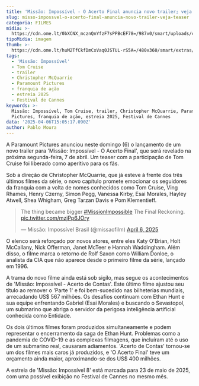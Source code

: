 ```yaml
---
title: 'Missão: Impossível - O Acerto Final anuncia novo trailer; veja teaser'
slug: misso-impossvel-o-acerto-final-anuncia-novo-trailer-veja-teaser
categoria: FILMES
midia: >-
  https://cdn.ome.lt/0bXCNX_mcznQnYfzF7sPPBcEF78=/987x0/smart/uploads/conteudo/fotos/missaoimpossivel8.jpg
tipoMidia: imagem
thumb: >-
  https://cdn.ome.lt/huM2TfCkfDmCxVaq0JSTUL-rS5A=/480x360/smart/extras/conteudos/missaoimpossivel8.jpg
tags:
  - 'Missão: Impossível'
  - Tom Cruise
  - trailer
  - Christopher McQuarrie
  - Paramount Pictures
  - franquia de ação
  - estreia 2025
  - Festival de Cannes
keywords: >-
  Missão: Impossível, Tom Cruise, trailer, Christopher McQuarrie, Paramount
  Pictures, franquia de ação, estreia 2025, Festival de Cannes
data: '2025-04-06T15:05:17.090Z'
author: Pablo Moura
---
```


A Paramount Pictures anunciou neste domingo (6) o lançamento de um novo trailer para 'Missão: Impossível - O Acerto Final', que será revelado na próxima segunda-feira, 7 de abril. Um teaser com a participação de Tom Cruise foi liberado como aperitivo para os fãs.

Sob a direção de Christopher McQuarrie, que já esteve à frente dos três últimos filmes da série, o novo capítulo promete emocionar os seguidores da franquia com a volta de nomes conhecidos como Tom Cruise, Ving Rhames, Henry Czerny, Simon Pegg, Vanessa Kirby, Esai Morales, Hayley Atwell, Shea Whigham, Greg Tarzan Davis e Pom Klementieff.

<blockquote class="twitter-tweet"><p lang="en" dir="ltr">The thing became bigger <a href="https://twitter.com/hashtag/MissionImpossible?src=hash&amp;ref_src=twsrc%5Etfw">#MissionImpossible</a> The Final Reckoning. <a href="https://t.co/mzjPp6JOry">pic.twitter.com/mzjPp6JOry</a></p>&mdash; Missão: Impossível Brasil (@missaofilm) <a href="https://twitter.com/missaofilm/status/1908871031730712689?ref_src=twsrc%5Etfw">April 6, 2025</a></blockquote>

O elenco será reforçado por novos atores, entre eles Katy O'Brian, Holt McCallany, Nick Offerman, Janet McTeer e Hannah Waddingham. Além disso, o filme marca o retorno de Rolf Saxon como William Donloe, o analista da CIA que não aparece desde o primeiro filme da série, lançado em 1996.

A trama do novo filme ainda está sob sigilo, mas segue os acontecimentos de 'Missão: Impossível - Acerto de Contas'. Este último filme ajustou seu título ao remover o 'Parte 1' e foi bem-sucedido nas bilheterias mundiais, arrecadando US$ 567 milhões. Os desafios continuam com Ethan Hunt e sua equipe enfrentando Gabriel (Esai Morales) e buscando o Sevastopol, um submarino que abriga o servidor da perigosa inteligência artificial conhecida como Entidade.

Os dois últimos filmes foram produzidos simultaneamente e podem representar o encerramento da saga de Ethan Hunt. Problemas como a pandemia de COVID-19 e as complexas filmagens, que incluíram até o uso de um submarino real, causaram adiamentos. 'Acerto de Contas' tornou-se um dos filmes mais caros já produzidos, e 'O Acerto Final' teve um orçamento ainda maior, aproximando-se dos US$ 400 milhões.

A estreia de 'Missão: Impossível 8' está marcada para 23 de maio de 2025, com uma possível exibição no Festival de Cannes no mesmo mês.
